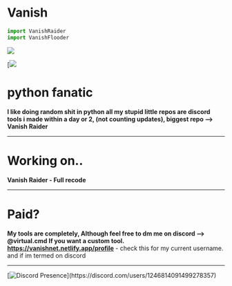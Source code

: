 # Vanish

```python
import VanishRaider
import VanishFlooder
``` 


  [![](https://visitcount.itsvg.in/api?id=vanish&label=Profile%20Views&color=11&icon=6&pretty=true)](https://visitcount.itsvg.in)


[![](https://github-readme-stats.vercel.app/api/?username=vanishgg&amp;title_color=5c64f4&amp;text_color=7b00ff&amp;show_icons=true&amp;bg_color=00000000&amp;hide_border=true&amp;icon_color=5c64f4&amp;hide_title=true&amp;count_private=true)

# python fanatic

**I like doing random shit in python all my stupid little repos are discord tools i made within a day or 2, (not counting updates), biggest repo --> Vanish Raider**

---------------------------------------------
# Working on..

**Vanish Raider - Full recode**

---------------------------------------------
# Paid?
**My tools are completely, Although feel free to dm me on discord --> @virtual.cmd If you want a custom tool.**
**<https://vanishnet.netlify.app/profile>** - check this for my current username. and if im termed on discord



---------------------------------------------
[![Discord Presence](https://lanyard.cnrad.dev/api/1246814091499278357?bg=7b00ff&borderRadius=30px&idleMessage=Probably%20coding%20a%20tool...)](https://discord.com/users/1246814091499278357)
